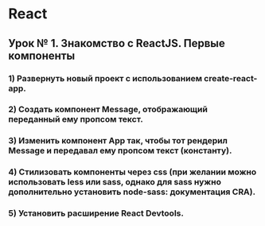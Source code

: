 # React

## Урок № 1. Знакомство с ReactJS. Первые компоненты

### 1) Развернуть новый проект с использованием create-react-app.

### 2) Создать компонент Message, отображающий переданный ему пропсом текст.

### 3) Изменить компонент App так, чтобы тот рендерил Message и передавал ему пропсом текст (константу).

### 4) Стилизовать компоненты через css (при желании можно использовать less или sass, однако для sass нужно дополнительно установить node-sass: документация CRA).

### 5) Установить расширение React Devtools.
